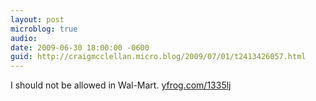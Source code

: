 ```yaml
---
layout: post
microblog: true
audio: 
date: 2009-06-30 18:00:00 -0600
guid: http://craigmcclellan.micro.blog/2009/07/01/t2413426057.html
---
```

I should not be allowed in Wal-Mart.  [yfrog.com/1335lj](http://yfrog.com/1335lj)
